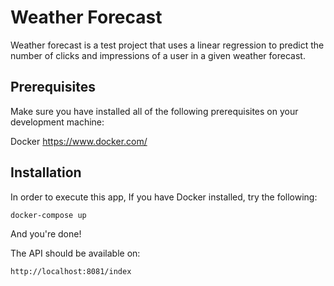 # Weather Forecast

Weather forecast is a test project that uses a linear regression to predict the number of clicks and impressions of a user in a given weather forecast.

## Prerequisites
Make sure you have installed all of the following prerequisites on your development machine:

Docker
https://www.docker.com/

## Installation

In order to execute this app, If you have Docker installed, try the following:

```
docker-compose up
```

And you're done!

The API should be available on:

```
http://localhost:8081/index
```